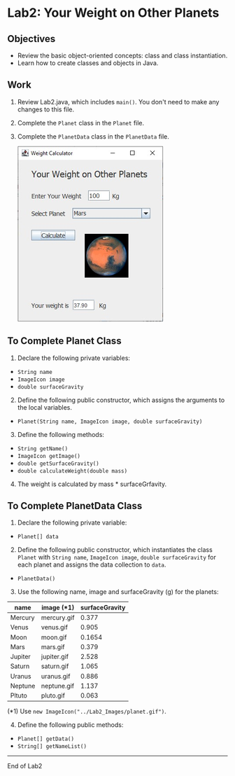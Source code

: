 # Lab2: Your Weight on Other Planets

## Objectives

- Review the basic object-oriented concepts: class and class instantiation.
- Learn how to create classes and objects in Java.

## Work

1. Review Lab2.java, which includes `main()`. You don't need to make any changes to this file.
2. Complete the `Planet` class in the `Planet` file.
3. Complete the `PlanetData` class in the `PlanetData` file.

    ![](Lab2_IMages/Lab2_Window.jpg)

## To Complete Planet Class

1. Declare the following private variables:
- `String name`
- `ImageIcon image`
- `double surfaceGravity`

2. Define the following public constructor, which assigns the arguments to the local variables.
- `Planet(String name, ImageIcon image, double surfaceGravity)`

3. Define the following methods:
- `String getName()`
- `ImageIcon getImage()`
- `double getSurfaceGravity()`
- `double calculateWeight(double mass)`

4. The weight is calculated by mass * surfaceGrfavity.

## To Complete PlanetData Class

1. Declare the following private variable:
- `Planet[] data`

2. Define the following public constructor, which instantiates the class `Planet` with `String name`, `ImageIcon image`, `double surfaceGravity` for each planet and assigns the data collection  to `data`.
- `PlanetData()`

3. Use the following name, image and surfaceGravity (g) for the planets:

| name | image (*1) | surfaceGravity |
|---|---|---|
| Mercury | mercury.gif | 0.377 |
| Venus | venus.gif | 0.905 |
| Moon | moon.gif | 0.1654 |
| Mars | mars.gif | 0.379 |
| Jupiter | jupiter.gif | 2.528 |
| Saturn | saturn.gif | 1.065 |
| Uranus | uranus.gif | 0.886 |
| Neptune | neptune.gif | 1.137|
| Pltuto | pluto.gif | 0.063 |

(*1) Use `new ImageIcon("../Lab2_Images/planet.gif")`.

4. Define the following public methods:
- `Planet[] getData()`
- `String[] getNameList()`

---
End of Lab2
